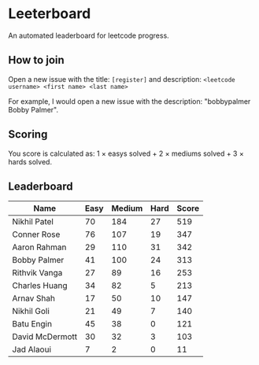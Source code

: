 # Leeterboard

An automated leaderboard for leetcode progress.

## How to join

Open a new issue with the title: `[register]` and description:
`<leetcode username> <first name> <last name>`

For example, I would open a new issue with the description: "bobbypalmer Bobby Palmer".

## Scoring

You score is calculated as:
1 $\times$ easys solved + 2 $\times$ mediums solved + 3 $\times$ hards solved.

## Leaderboard
| Name | Easy | Medium | Hard | Score |
| --- | --- | --- | --- | --- |
| Nikhil Patel | 70 | 184 | 27 | 519 |
| Conner Rose | 76 | 107 | 19 | 347 |
| Aaron Rahman | 29 | 110 | 31 | 342 |
| Bobby Palmer | 41 | 100 | 24 | 313 |
| Rithvik Vanga | 27 | 89 | 16 | 253 |
| Charles Huang | 34 | 82 | 5 | 213 |
| Arnav Shah | 17 | 50 | 10 | 147 |
| Nikhil Goli | 21 | 49 | 7 | 140 |
| Batu Engin | 45 | 38 | 0 | 121 |
| David McDermott | 30 | 32 | 3 | 103 |
| Jad Alaoui | 7 | 2 | 0 | 11 |
